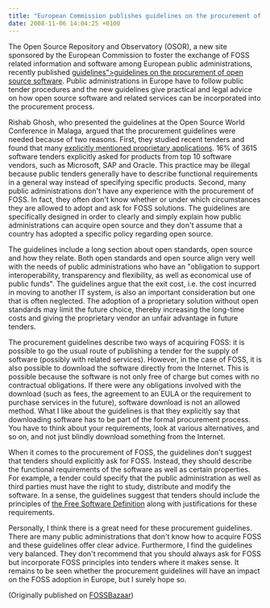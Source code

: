```yaml
---
title: "European Commission publishes guidelines on the procurement of FOSS"
date: 2008-11-06 14:04:25 +0100
---
```


The Open Source Repository and Observatory (OSOR), a new site sponsored
by the European Commission to foster the exchange of FOSS related
information and software among European public administrations, recently
published <a href =
"https://joinup.ec.europa.eu/elibrary/case/guideline-public-administrations-procurement-and-open-source-software-updated-june-201">guidelines">guidelines
on the procurement of open source software</a>.  Public administrations
in Europe have to follow public tender procedures and the new guidelines
give practical and legal advice on how open source software and related
services can be incorporated into the procurement process.

Rishab Ghosh, who presented the guidelines at the Open Source World
Conference in Malaga, argued that the procurement guidelines were needed
because of two reasons.  First, they studied recent tenders and found
that many <a href =
"http://joinup.ec.europa.eu/news/many-software-tenders-eu-maybe-illegal">explicitly
mentioned proprietary applications</a>.  16% of 3615 software tenders
explicitly asked for products from top 10 software vendors, such as
Microsoft, SAP and Oracle.  This practice may be illegal because public
tenders generally have to describe functional requirements in a general
way instead of specifying specific products.  Second, many public
administrations don't have any experience with the procurement of FOSS.
In fact, they often don't know whether or under which circumstances they
are allowed to adopt and ask for FOSS solutions.  The guidelines are
specifically designed in order to clearly and simply explain how public
administrations can acquire open source and they don't assume that a
country has adopted a specific policy regarding open source.

The guidelines include a long section about open standards, open source
and how they relate.  Both open standards and open source align very
well with the needs of public administrations who have an "obligation to
support interoperability, transparency and flexibility, as well as
economical use of public funds".  The guidelines argue that the exit
cost, i.e. the cost incurred in moving to another IT system, is also an
important consideration but one that is often neglected.  The adoption
of a proprietary solution without open standards may limit the future
choice, thereby increasing the long-time costs and giving the
proprietary vendor an unfair advantage in future tenders.

The procurement guidelines describe two ways of acquiring FOSS: it is
possible to go the usual route of publishing a tender for the supply of
software (possibly with related services).  However, in the case of
FOSS, it is also possible to download the software directly from the
Internet.  This is possible because the software is not only free of
charge but comes with no contractual obligations.  If there were any
obligations involved with the download (such as fees, the agreement to
an EULA or the requirement to purchase services in the future), software
download is not an allowed method.  What I like about the guidelines is
that they explicitly say that downloading software has to be part of the
formal procurement process.  You have to think about your requirements,
look at various alternatives, and so on, and not just blindly download
something from the Internet.

When it comes to the procurement of FOSS, the guidelines don't suggest
that tenders should explicitly ask for FOSS.  Instead, they should
describe the functional requirements of the software as well as certain
properties.  For example, a tender could specify that the public
administration as well as third parties must have the right to study,
distribute and modify the software.  In a sense, the guidelines suggest
that tenders should include the principles of <a href =
"http://www.gnu.org/philosophy/free-sw.html">the Free Software
Definition</a> along with justifications for these requirements.

Personally, I think there is a great need for these procurement
guidelines.  There are many public administrations that don't know how
to acquire FOSS and these guidelines offer clear advice.  Furthermore, I
find the guidelines very balanced.  They don't recommend that you should
always ask for FOSS but incorporate FOSS principles into tenders where
it makes sense.  It remains to be seen whether the procurement
guidelines will have an impact on the FOSS adoption in Europe, but I
surely hope so.

(Originally published on <a href = "https://fossbazaar.org/">FOSSBazaar</a>)

